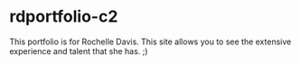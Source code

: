 # rdportfolio-c2

This portfolio is for Rochelle Davis. This site allows you to see the extensive experience and talent that she has. ;)